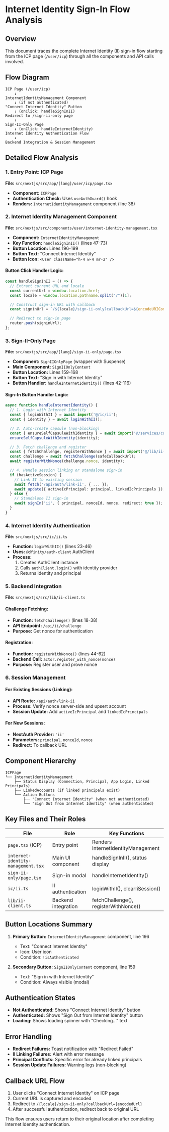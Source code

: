 # Internet Identity Sign-In Flow Analysis

## Overview

This document traces the complete Internet Identity (II) sign-in flow starting from the ICP page (`/user/icp`) through all the components and API calls involved.

## Flow Diagram

```
ICP Page (/user/icp)
    ↓
InternetIdentityManagement Component
    ↓ (if not authenticated)
"Connect Internet Identity" Button
    ↓ (onClick: handleSignInII)
Redirect to /sign-ii-only page
    ↓
Sign-II-Only Page
    ↓ (onClick: handleInternetIdentity)
Internet Identity Authentication Flow
    ↓
Backend Integration & Session Management
```

## Detailed Flow Analysis

### 1. Entry Point: ICP Page

**File:** `src/nextjs/src/app/[lang]/user/icp/page.tsx`

- **Component:** `ICPPage`
- **Authentication Check:** Uses `useAuthGuard()` hook
- **Renders:** `InternetIdentityManagement` component (line 38)

### 2. Internet Identity Management Component

**File:** `src/nextjs/src/components/user/internet-identity-management.tsx`

- **Component:** `InternetIdentityManagement`
- **Key Function:** `handleSignInII()` (lines 47-73)
- **Button Location:** Lines 196-199
- **Button Text:** "Connect Internet Identity"
- **Button Icon:** `<User className="h-4 w-4 mr-2" />`

#### Button Click Handler Logic:

```typescript
const handleSignInII = () => {
  // Extract current URL and locale
  const currentUrl = window.location.href;
  const locale = window.location.pathname.split("/")[1];

  // Construct sign-in URL with callback
  const signinUrl = `/${locale}/sign-ii-only?callbackUrl=${encodeURIComponent(currentUrl)}`;

  // Redirect to sign-in page
  router.push(signinUrl);
};
```

### 3. Sign-II-Only Page

**File:** `src/nextjs/src/app/[lang]/sign-ii-only/page.tsx`

- **Component:** `SignIIOnlyPage` (wrapper with Suspense)
- **Main Component:** `SignIIOnlyContent`
- **Button Location:** Lines 159-168
- **Button Text:** "Sign in with Internet Identity"
- **Button Handler:** `handleInternetIdentity()` (lines 42-116)

#### Sign-In Button Handler Logic:

```typescript
async function handleInternetIdentity() {
  // 1. Login with Internet Identity
  const { loginWithII } = await import('@/ic/ii');
  const { identity } = await loginWithII();

  // 2. Auto-create capsule (non-blocking)
  const { ensureSelfCapsuleWithIdentity } = await import('@/services/capsule');
  ensureSelfCapsuleWithIdentity(identity);

  // 3. Fetch challenge and register
  const { fetchChallenge, registerWithNonce } = await import('@/lib/ii-client');
  const challenge = await fetchChallenge(safeCallbackUrl);
  await registerWithNonce(challenge.nonce, identity);

  // 4. Handle session linking or standalone sign-in
  if (hasActiveSession) {
    // Link II to existing session
    await fetch('/api/auth/link-ii', { ... });
    await update({ activeIcPrincipal: principal, linkedIcPrincipals });
  } else {
    // Standalone II sign-in
    await signIn('ii', { principal, nonceId, nonce, redirect: true });
  }
}
```

### 4. Internet Identity Authentication

**File:** `src/nextjs/src/ic/ii.ts`

- **Function:** `loginWithII()` (lines 23-46)
- **Uses:** `@dfinity/auth-client` AuthClient
- **Process:**
  1. Creates AuthClient instance
  2. Calls `authClient.login()` with identity provider
  3. Returns identity and principal

### 5. Backend Integration

**File:** `src/nextjs/src/lib/ii-client.ts`

#### Challenge Fetching:

- **Function:** `fetchChallenge()` (lines 18-38)
- **API Endpoint:** `/api/ii/challenge`
- **Purpose:** Get nonce for authentication

#### Registration:

- **Function:** `registerWithNonce()` (lines 44-62)
- **Backend Call:** `actor.register_with_nonce(nonce)`
- **Purpose:** Register user and prove nonce

### 6. Session Management

#### For Existing Sessions (Linking):

- **API Route:** `/api/auth/link-ii`
- **Process:** Verify nonce server-side and upsert account
- **Session Update:** Add `activeIcPrincipal` and `linkedIcPrincipals`

#### For New Sessions:

- **NextAuth Provider:** `'ii'`
- **Parameters:** `principal`, `nonceId`, `nonce`
- **Redirect:** To callback URL

## Component Hierarchy

```
ICPPage
└── InternetIdentityManagement
    ├── Status Display (Connection, Principal, App Login, Linked Principals)
    ├── LinkedAccounts (if linked principals exist)
    └── Action Buttons
        ├── "Connect Internet Identity" (when not authenticated)
        └── "Sign Out from Internet Identity" (when authenticated)
```

## Key Files and Their Roles

| File                               | Role                | Key Functions                         |
| ---------------------------------- | ------------------- | ------------------------------------- |
| `page.tsx` (ICP)                   | Entry point         | Renders InternetIdentityManagement    |
| `internet-identity-management.tsx` | Main UI component   | handleSignInII(), status display      |
| `sign-ii-only/page.tsx`            | Sign-in modal       | handleInternetIdentity()              |
| `ic/ii.ts`                         | II authentication   | loginWithII(), clearIiSession()       |
| `lib/ii-client.ts`                 | Backend integration | fetchChallenge(), registerWithNonce() |

## Button Locations Summary

1. **Primary Button:** `InternetIdentityManagement` component, line 196

   - Text: "Connect Internet Identity"
   - Icon: User icon
   - Condition: `!isAuthenticated`

2. **Secondary Button:** `SignIIOnlyContent` component, line 159
   - Text: "Sign in with Internet Identity"
   - Condition: Always visible (modal)

## Authentication States

- **Not Authenticated:** Shows "Connect Internet Identity" button
- **Authenticated:** Shows "Sign Out from Internet Identity" button
- **Loading:** Shows loading spinner with "Checking..." text

## Error Handling

- **Redirect Failures:** Toast notification with "Redirect Failed"
- **II Linking Failures:** Alert with error message
- **Principal Conflicts:** Specific error for already linked principals
- **Session Update Failures:** Warning logs (non-blocking)

## Callback URL Flow

1. User clicks "Connect Internet Identity" on ICP page
2. Current URL is captured and encoded
3. Redirect to `/{locale}/sign-ii-only?callbackUrl={encodedUrl}`
4. After successful authentication, redirect back to original URL

This flow ensures users return to their original location after completing Internet Identity authentication.
